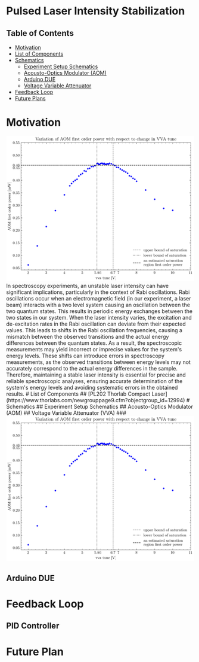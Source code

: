 # Pulsed Laser Intensity Stabilization

## Table of Contents
- [Motivation](#Motivation)
- [List of Components](#List-of-Components)
- [Schematics](#Schematics)
  - [Experiment Setup Schematics](#Experiment-Setup-Schematics)
  - [Acousto-Optics Modulator (AOM)](#Acousto-Optics-Modulator-(AOM))
  - [Arduino DUE](#Arduino-DUE)
  - [Voltage Variable Attenuator](#Voltage-Variable-Attenuator-(VVA))
- [Feedback Loop](#Feedback-Loop)
- [Future Plans](#Future-Plan)

# Motivation
<img src="https://github.com/vinb7/pulsed_laser_intensity_stabilization/blob/main/AOM_first_order_power_versus_VVA_tune.png" width="1000">
In spectroscopy experiments, an unstable laser intensity can have significant implications, particularly in the context of Rabi oscillations. Rabi oscillations occur when an electromagnetic field (in our experiment,  a laser beam) interacts with a two level system causing an oscillation between the two quantum states. This results in periodic energy exchanges between the two states in our system.
When the laser intensity varies, the excitation and de-excitation rates in the Rabi oscillation can deviate from their expected values. This leads to shifts in the Rabi oscillation frequencies, causing a mismatch between the observed transitions and the actual energy differences between the quantum states. As a result, the spectroscopic measurements may yield incorrect or imprecise values for the system's energy levels.
These shifts can introduce errors in spectroscopy measurements, as the observed transitions between energy levels may not accurately correspond to the actual energy differences in the sample. Therefore, maintaining a stable laser intensity is essential for precise and reliable spectroscopic analyses, ensuring accurate determination of the system's energy levels and avoiding systematic errors in the obtained results.
# List of Components
## [PL202 Thorlab Compact Laser](https://www.thorlabs.com/newgrouppage9.cfm?objectgroup_id=12994) 
# Schematics
## Experiment Setup Schematics
## Acousto-Optics Modulator (AOM)
## Voltage Variable Attenuator (VVA)
### 

<img src="https://github.com/vinb7/pulsed_laser_intensity_stabilization/blob/main/AOM_first_order_power_versus_VVA_tune.png" width="1000">

## Arduino DUE


# Feedback Loop
## PID Controller

# Future Plan
